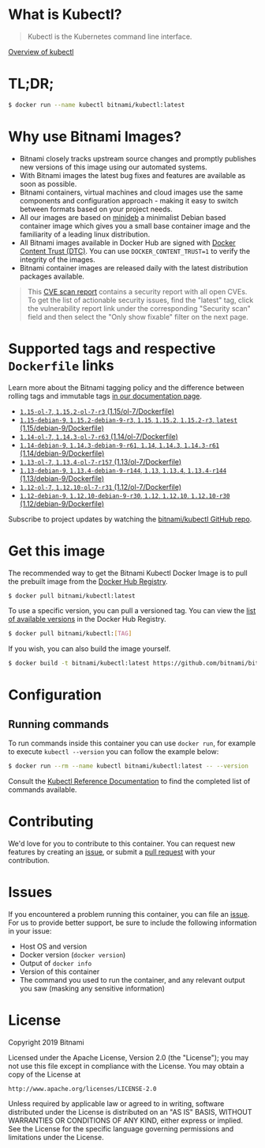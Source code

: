 
# What is Kubectl?

> Kubectl is the Kubernetes command line interface.

[Overview of kubectl](https://kubernetes.io/docs/reference/kubectl/overview/)

# TL;DR;

```bash
$ docker run --name kubectl bitnami/kubectl:latest
```

# Why use Bitnami Images?

* Bitnami closely tracks upstream source changes and promptly publishes new versions of this image using our automated systems.
* With Bitnami images the latest bug fixes and features are available as soon as possible.
* Bitnami containers, virtual machines and cloud images use the same components and configuration approach - making it easy to switch between formats based on your project needs.
* All our images are based on [minideb](https://github.com/bitnami/minideb) a minimalist Debian based container image which gives you a small base container image and the familiarity of a leading linux distribution.
* All Bitnami images available in Docker Hub are signed with [Docker Content Trust (DTC)](https://docs.docker.com/engine/security/trust/content_trust/). You can use `DOCKER_CONTENT_TRUST=1` to verify the integrity of the images.
* Bitnami container images are released daily with the latest distribution packages available.


> This [CVE scan report](https://quay.io/repository/bitnami/kubectl?tab=tags) contains a security report with all open CVEs. To get the list of actionable security issues, find the "latest" tag, click the vulnerability report link under the corresponding "Security scan" field and then select the "Only show fixable" filter on the next page.

# Supported tags and respective `Dockerfile` links

Learn more about the Bitnami tagging policy and the difference between rolling tags and immutable tags [in our documentation page](https://docs.bitnami.com/containers/how-to/understand-rolling-tags-containers/).


* [`1.15-ol-7`, `1.15.2-ol-7-r3` (1.15/ol-7/Dockerfile)](https://github.com/bitnami/bitnami-docker-kubectl/blob/1.15.2-ol-7-r3/1.15/ol-7/Dockerfile)
* [`1.15-debian-9`, `1.15.2-debian-9-r3`, `1.15`, `1.15.2`, `1.15.2-r3`, `latest` (1.15/debian-9/Dockerfile)](https://github.com/bitnami/bitnami-docker-kubectl/blob/1.15.2-debian-9-r3/1.15/debian-9/Dockerfile)
* [`1.14-ol-7`, `1.14.3-ol-7-r63` (1.14/ol-7/Dockerfile)](https://github.com/bitnami/bitnami-docker-kubectl/blob/1.14.3-ol-7-r63/1.14/ol-7/Dockerfile)
* [`1.14-debian-9`, `1.14.3-debian-9-r61`, `1.14`, `1.14.3`, `1.14.3-r61` (1.14/debian-9/Dockerfile)](https://github.com/bitnami/bitnami-docker-kubectl/blob/1.14.3-debian-9-r61/1.14/debian-9/Dockerfile)
* [`1.13-ol-7`, `1.13.4-ol-7-r157` (1.13/ol-7/Dockerfile)](https://github.com/bitnami/bitnami-docker-kubectl/blob/1.13.4-ol-7-r157/1.13/ol-7/Dockerfile)
* [`1.13-debian-9`, `1.13.4-debian-9-r144`, `1.13`, `1.13.4`, `1.13.4-r144` (1.13/debian-9/Dockerfile)](https://github.com/bitnami/bitnami-docker-kubectl/blob/1.13.4-debian-9-r144/1.13/debian-9/Dockerfile)
* [`1.12-ol-7`, `1.12.10-ol-7-r31` (1.12/ol-7/Dockerfile)](https://github.com/bitnami/bitnami-docker-kubectl/blob/1.12.10-ol-7-r31/1.12/ol-7/Dockerfile)
* [`1.12-debian-9`, `1.12.10-debian-9-r30`, `1.12`, `1.12.10`, `1.12.10-r30` (1.12/debian-9/Dockerfile)](https://github.com/bitnami/bitnami-docker-kubectl/blob/1.12.10-debian-9-r30/1.12/debian-9/Dockerfile)

Subscribe to project updates by watching the [bitnami/kubectl GitHub repo](https://github.com/bitnami/bitnami-docker-kubectl).

# Get this image

The recommended way to get the Bitnami Kubectl Docker Image is to pull the prebuilt image from the [Docker Hub Registry](https://hub.docker.com/r/bitnami/kubectl).

```bash
$ docker pull bitnami/kubectl:latest
```

To use a specific version, you can pull a versioned tag. You can view the [list of available versions](https://hub.docker.com/r/bitnami/kubectl/tags/) in the Docker Hub Registry.

```bash
$ docker pull bitnami/kubectl:[TAG]
```

If you wish, you can also build the image yourself.

```bash
$ docker build -t bitnami/kubectl:latest https://github.com/bitnami/bitnami-docker-kubectl.git
```

# Configuration

## Running commands

To run commands inside this container you can use `docker run`, for example to execute `kubectl --version` you can follow the example below:

```bash
$ docker run --rm --name kubectl bitnami/kubectl:latest -- --version
```

Consult the [Kubectl Reference Documentation](https://kubernetes.io/docs/reference/generated/kubectl/kubectl-commands) to find the completed list of commands available.

# Contributing

We'd love for you to contribute to this container. You can request new features by creating an [issue](https://github.com/bitnami/bitnami-docker-kubectl/issues), or submit a [pull request](https://github.com/bitnami/bitnami-docker-kubectl/pulls) with your contribution.

# Issues

If you encountered a problem running this container, you can file an [issue](https://github.com/bitnami/bitnami-docker-kubectl/issues). For us to provide better support, be sure to include the following information in your issue:

- Host OS and version
- Docker version (`docker version`)
- Output of `docker info`
- Version of this container
- The command you used to run the container, and any relevant output you saw (masking any sensitive information)

# License

Copyright 2019 Bitnami

Licensed under the Apache License, Version 2.0 (the "License");
you may not use this file except in compliance with the License.
You may obtain a copy of the License at

    http://www.apache.org/licenses/LICENSE-2.0

Unless required by applicable law or agreed to in writing, software
distributed under the License is distributed on an "AS IS" BASIS,
WITHOUT WARRANTIES OR CONDITIONS OF ANY KIND, either express or implied.
See the License for the specific language governing permissions and
limitations under the License.
